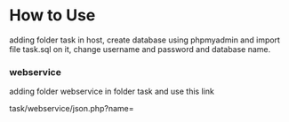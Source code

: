 # How to Use

adding folder task in host, 
create database using phpmyadmin and import file task.sql on it,
change username and password and database name.

### webservice

adding folder webservice in folder task and 
use this link 

task/webservice/json.php?name=

